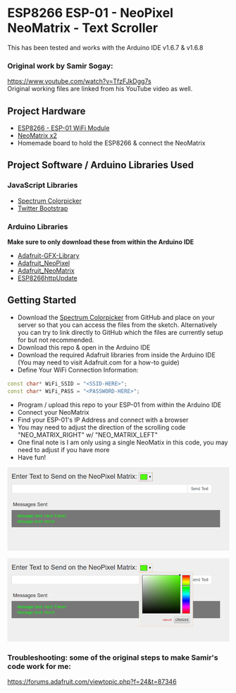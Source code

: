 # ESP8266 ESP-01 - NeoPixel NeoMatrix - Text Scroller
This has been tested and works with the Arduino IDE v1.6.7 & v1.6.8  

### Original work by Samir Sogay:
https://www.youtube.com/watch?v=TfzFJkDgg7s  
Original working files are linked from his YouTube video as well.  


## Project Hardware
- [ESP8266 - ESP-01 WiFi Module](https://www.google.com/webhp?sourceid=chrome-instant&ion=1&espv=2&ie=UTF-8#tbs=vw:l,mr:1,price:1,ppr_max:10&tbm=shop&q=esp-01+wi-fi)
- [NeoMatrix x2](https://www.adafruit.com/products/1487)
- Homemade board to hold the ESP8266 & connect the NeoMatrix  


## Project Software / Arduino Libraries Used
### JavaScript Libraries  
- [Spectrum Colorpicker](https://github.com/bgrins/spectrum)  
- [Twitter Bootstrap](http://getbootstrap.com/)  

### Arduino Libraries  
**Make sure to only download these from within the Arduino IDE**  
- [Adafruit-GFX-Library](https://github.com/adafruit/Adafruit-GFX-Library)  
- [Adafruit_NeoPixel](https://github.com/adafruit/Adafruit_NeoPixel)  
- [Adafruit_NeoMatrix](https://github.com/adafruit/Adafruit_NeoMatrix)  
- [ESP8266httpUpdate](https://github.com/esp8266/Arduino)  


## Getting Started
- Download the [Spectrum Colorpicker](https://github.com/bgrins/spectrum) from GitHub and place on your server so that you can access the files from the sketch. Alternatively you can try to link directly to GitHub which the files are currently setup for but not recommended.  
- Download this repo & open in the Arduino IDE  
- Download the required Adafruit libraries from inside the Arduino IDE (You may need to visit Adafruit.com for a how-to guide)  
- Define Your WiFi Connection Information:  

```c++
const char* WiFi_SSID = "<SSID-HERE>";
const char* WiFi_PASS = "<PASSWORD-HERE>";
```

- Program / upload this repo to your ESP-01 from within the Arduino IDE  
- Connect your NeoMatrix  
- Find your ESP-01's IP Address and connect with a browser  
- You may need to adjust the direction of the scrolling code "NEO_MATRIX_RIGHT" w/ "NEO_MATRIX_LEFT"  
- One final note is I am only using a single NeoMatix in this code, you may need to adjust if you have more  
- Have fun!

![Demo Shot](/screenshots/ESP-01-NeoMatrix.png)

![Demo Shot Color Picker Open](/screenshots/ESP-01-NeoMatrix-Colorpicker.png)


### Troubleshooting: some of the original steps to make Samir's code work for me:  
https://forums.adafruit.com/viewtopic.php?f=24&t=87346   
